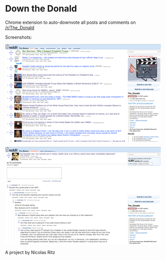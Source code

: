 Down the Donald
=================

Chrome extension to auto-downvote all posts and comments on <a href='https://www.reddit.com/r/The_Donald'>/r/The_Donald<a><p>
<p>Screenshots:<p>
<img src='https://github.com/Nicolazinho/Down-the-Donald/blob/master/screenshot1.png'><p>
<img src='https://github.com/Nicolazinho/Down-the-Donald/blob/master/screenshot2.png'><p>
A project by Nicolas Ritz